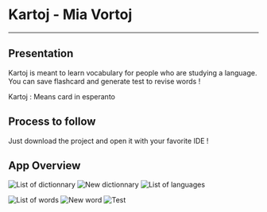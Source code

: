 # Kartoj - Mia Vortoj

------------------

## Presentation

Kartoj is meant to learn vocabulary for people who are studying a language.
You can save flashcard and generate test to revise words !

Kartoj : Means card in esperanto

## Process to follow

Just download the project and open it with your favorite IDE !

## App Overview

![List of dictionnary](https://lh4.googleusercontent.com/HDjfmbc8h_5AAwCEsGwYCJq7v1z3h-tGbpSpNuQG6Rk1XlM2b52mJztu1KLWORQqZvM=w360)
![New dictionnary](https://lh5.googleusercontent.com/G1bHZJecGe2WyrO-oHMGQ6052Bmn8dG7PWbdmSDb8FgeVxruO_v_otRoCyhI_1KiEv0=w360)
![List of languages](https://lh4.googleusercontent.com/5IduJXRNRKaB86BqLFiKMWiAXmpjLtuaARoGHdq5886xdI9Nfv13WPZx0RGBFDKGHho=w360)

![List of words](https://lh4.googleusercontent.com/3BGAs19f50kmHuYGKb1z_8FztcifxVMr-pLodD55O39iEw_h8MaKRDpiIZQVY5sU1t8=w360)
![New word](https://lh4.googleusercontent.com/goTxj5MXhirEV67R1BtmhNIuQ9GKaa1iBJqdgtFSOYKhoY0VViOe03iOsG1puK-BpWQ=w360)
![Test](https://lh5.googleusercontent.com/dHSdeUrJAKFTpacfw2xFXMzYrC_ZnHOAmO99bRH6bQa_NkuL56seXuXUv3qR9zyCzss=w360)